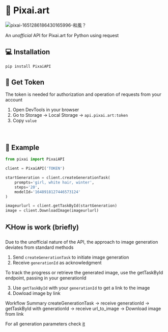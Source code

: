 # 💬 Pixai.art

![pixai-1651286186430165996-和風？](https://github.com/shidktbw/pixaiAPI/assets/112849918/68e99857-3851-428c-952f-1f256eefacba)

An *unofficial* API for Pixai.art for Python using request


## 💻 Installation
```bash
pip install PixaiAPI
```


## 🔑 Get Token
The token is needed for authorization and operation of requests from your account
1. Open DevTools in your browser
2. Go to Storage -> Local Storage -> `api.pixai.art:token`
3. Copy `value`

 ᅠ 
## 📙 Example
```Python
from pixai import PixaiAPI

client = PixaiAPI('TOKEN')

startGeneration = client.createGenerationTask(
    prompts='girl, white hair, winter',
    steps='20',
    modelId='1648918127446573124'
)

imageurlurl = client.getTaskById(startGeneration)
image = client.DownloadImage(imageurlurl)
```

## ⛏️How is work (briefly)
Due to the unofficial nature of the API, the approach to image generation deviates from standard methods

1. Send `createGenerationTask` to initiate image generation
2. Receive `generationId` as acknowledgment

To track the progress or retrieve the generated image, use the getTaskById endpoint, passing in your generationId

3. Use `getTaskById` with your `generationId` to get a link to the image
4. Dowload image by link

Workflow Summary
createGenerationTask -> receive generationId -> getTaskById with generationId -> receive url_to_image -> Download image from link

For all generation parameters check [it](https://github.com/shidktbw/pixaiAPI/blob/main/pixai/payloads.py#L5)

